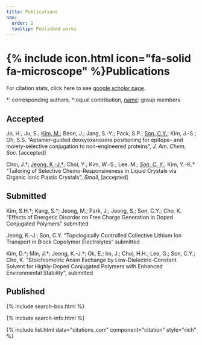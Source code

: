 ```yaml
---
title: Publications
nav:
  order: 2
  tooltip: Published works
---
```


# {% include icon.html icon="fa-solid fa-microscope" %}Publications

For citation stats, click here to see [google scholar page](https://scholar.google.com/citations?user=jxZN0mkAAAAJ&hl=en).

*: corresponding authors, †:equal contribution, <u>name</u>: group members

## Accepted
Jo, H.; Ju, S.; <ins>Kim, M.</ins>; Beon, J.; Jang, S.-Y.; Pack, S.P.; <ins>Son, C.Y.</ins>; Kim, J.-S.; Oh, S.S. “Aptamer-guided deoxyoxanosine positioning for epitope- and moiety-selective conjugation to non-engineered proteins”,  *J. Am. Chem. Soc.* [accepted]

Choi, J.†; <ins>Jeong, K.-J.†</ins>; Choi, Y.; Kim, W.-S.; Lee. M.*; <ins>Son, C. Y.*</ins>; Kim, Y.-K.* "Tailoring of Selective Chemo-Responsiveness in Liquid Crystals via Organic Ionic Plastic Crystals", *Small*, [accepted]

## Submitted
Kim, S.H.†; Kang, S.†; Jeong, M.; Park, J.; Jeong, S.; Son, C.Y.; Cho, K. “Effects of Energetic Disorder on Free Charge Generation in Doped Conjugated Polymers” submitted

Jeong, K.-J.; Son, C.Y. “Topologically Controlled Collective Lithium Ion Transport in Block Copolymer Electrolytes” submitted

Kim, D.†; Min, J.†; Jeong, K.-J.†; Ok, E.; Im, J.; Choi, H.H.; Lee, G.; Son, C.Y.; Cho, K. "Stoichiometric Anion Exchange by Low-Dielectric-Constant Solvent for Highly-Doped Conjugated Polymers with Enhanced Environmental Stability", submitted


## Published

{% include search-box.html %}

{% include search-info.html %}

{% include list.html data="citations_corr" component="citation" style="rich" %}

